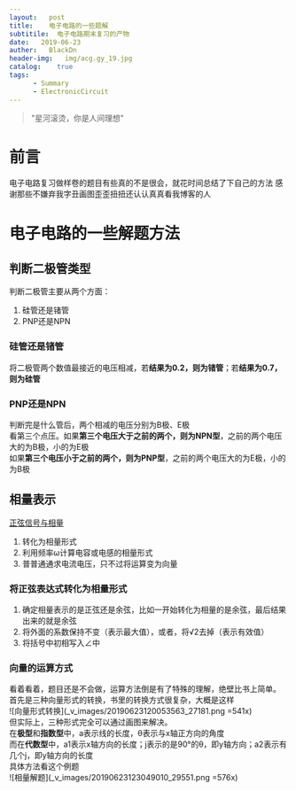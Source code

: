 ```yaml
---
layout:   post
title:    电子电路的一些题解
subtitile:  电子电路期末复习的产物
date:   2019-06-23
auther:   BlackDn
header-img:   img/acg.gy_19.jpg
catalog:    true
tags:
      - Summary
      - ElectronicCircuit 
---
```

> "星河滚烫，你是人间理想"
# 前言
电子电路复习做样卷的题目有些真的不是很会，就花时间总结了下自己的方法
感谢那些不嫌弃我字丑画图歪歪扭扭还认认真真看我博客的人
# 电子电路的一些解题方法
## 判断二极管类型
判断二极管主要从两个方面：
1. 硅管还是锗管
2. PNP还是NPN
### 硅管还是锗管
将二极管两个数值最接近的电压相减，若**结果为0.2，则为锗管**；若**结果为0.7，则为硅管**
### PNP还是NPN
判断完是什么管后，两个相减的电压分别为B极、E极  
看第三个点压。如果**第三个电压大于之前的两个，则为NPN型**，之前的两个电压大的为B极，小的为E极  
如果**第三个电压小于之前的两个，则为PNP型**，之前的两个电压大的为E极，小的为B极
## 相量表示
[正弦信号与相量](https://blog.csdn.net/weixin_43314579/article/details/89382664)  
1. 转化为相量形式
2. 利用频率ω计算电容或电感的相量形式
3. 普普通通求电流电压，只不过将运算变为向量
### 将正弦表达式转化为相量形式
1. 确定相量表示的是正弦还是余弦，比如一开始转化为相量的是余弦，最后结果出来的就是余弦
2. 将外面的系数保持不变（表示最大值），或者，将√2去掉（表示有效值）
3. 将括号中初相写入∠中

### 向量的运算方式
看着看着，题目还是不会做，运算方法倒是有了特殊的理解，绝壁比书上简单。  
首先是三种向量形式的转换，书里的转换方式很复杂，大概是这样  
![向量形式转换](_v_images/20190623120053563_27181.png =541x)  
但实际上，三种形式完全可以通过画图来解决。  
在**极型**和**指数型**中，a表示线的长度，θ表示与x轴正方向的角度  
而在**代数型**中，a1表示x轴方向的长度；j表示的是90°的θ，即y轴方向；a2表示有几个j，即y轴方向的长度  
具体方法看这个例题  
![相量解题](_v_images/20190623123049010_29551.png =576x)  
